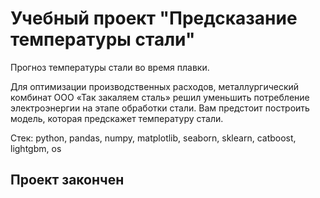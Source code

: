 # Учебный проект "Предсказание температуры стали"
Прогноз температуры стали во время плавки.

Для оптимизации производственных расходов, металлургический комбинат ООО «Так закаляем сталь» решил уменьшить потребление электроэнергии на этапе обработки стали. Вам предстоит построить модель, которая предскажет температуру стали.

Стек: python, pandas, numpy, matplotlib, seaborn, sklearn, catboost, lightgbm, os

## Проект закончен
